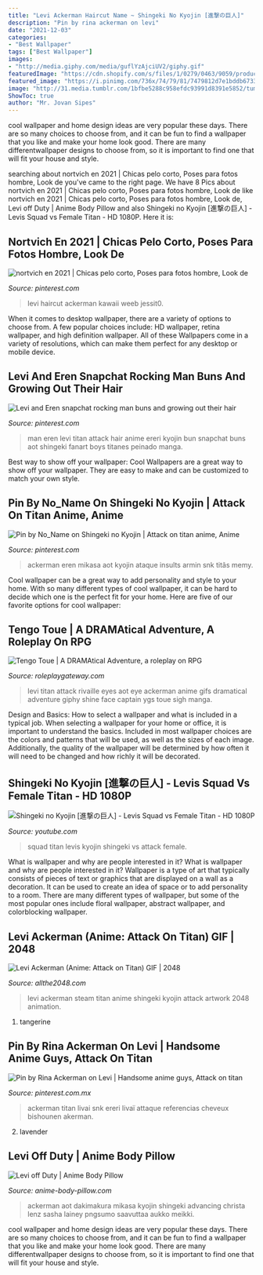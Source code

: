 ```yaml
---
title: "Levi Ackerman Haircut Name ~ Shingeki No Kyojin [進撃の巨人]"
description: "Pin by rina ackerman on levi"
date: "2021-12-03"
categories:
- "Best Wallpaper"
tags: ["Best Wallpaper"]
images:
- "http://media.giphy.com/media/guflYzAjciUV2/giphy.gif"
featuredImage: "https://cdn.shopify.com/s/files/1/0279/0463/9059/products/levi-off-duty-body-pillow_1800x1800.jpg?v=1599550096"
featured_image: "https://i.pinimg.com/736x/74/79/81/7479812d7e1bddb6733150697d7f1735.jpg"
image: "http://31.media.tumblr.com/1bfbe5288c958efdc93991d8391e5852/tumblr_nsttjsMYYE1tcj88uo1_500.gif"
ShowToc: true
author: "Mr. Jovan Sipes"
---
```



cool wallpaper and home design ideas are very popular these days. There are so many choices to choose from, and it can be fun to find a wallpaper that you like and make your home look good. There are many differentwallpaper designs to choose from, so it is important to find one that will fit your house and style.

	

		
searching about nortvich en 2021 | Chicas pelo corto, Poses para fotos hombre, Look de you've came to the right page. We have 8 Pics about nortvich en 2021 | Chicas pelo corto, Poses para fotos hombre, Look de like nortvich en 2021 | Chicas pelo corto, Poses para fotos hombre, Look de, Levi off Duty | Anime Body Pillow and also Shingeki no Kyojin [進撃の巨人] - Levis Squad vs Female Titan - HD 1080P. Here it is:
		
    
## Nortvich En 2021 | Chicas Pelo Corto, Poses Para Fotos Hombre, Look De

<img loading=lazy src="https://i.pinimg.com/736x/30/28/bf/3028bf53c7a7f7d0f5236c29d3e65adf.jpg" onerror="this.onerror=null;this.src='https://tse1.mm.bing.net/th?id=OIP.YXF78arjicZD8_0q6YFe6AHaIt&amp;pid=15.1';" alt="nortvich en 2021 | Chicas pelo corto, Poses para fotos hombre, Look de">

_Source: pinterest.com_

>levi haircut ackerman kawaii weeb jessit0. 

	

When it comes to desktop wallpaper, there are a variety of options to choose from. A few popular choices include: HD wallpaper, retina wallpaper, and high definition wallpaper. All of these Wallpapers come in a variety of resolutions, which can make them perfect for any desktop or mobile device. 

    
## Levi And Eren Snapchat Rocking Man Buns And Growing Out Their Hair

<img loading=lazy src="https://i.pinimg.com/736x/7a/be/1d/7abe1d2a474b23c5c668c39922f89116--man-bun-levis.jpg" onerror="this.onerror=null;this.src='https://tse1.mm.bing.net/th?id=OIP.xBOPyQTb11Logc59y6KqdwHaHt&amp;pid=15.1';" alt="Levi and Eren snapchat rocking man buns and growing out their hair">

_Source: pinterest.com_

>man eren levi titan attack hair anime ereri kyojin bun snapchat buns aot shingeki fanart boys titanes peinado manga. 

	

Best way to show off your wallpaper:
Cool Wallpapers are a great way to show off your wallpaper. They are easy to make and can be customized to match your own style.

    
## Pin By No_Name On Shingeki No Kyojin | Attack On Titan Anime, Anime

<img loading=lazy src="https://i.pinimg.com/736x/74/79/81/7479812d7e1bddb6733150697d7f1735.jpg" onerror="this.onerror=null;this.src='https://tse2.mm.bing.net/th?id=OIP.vPjkSvQRm7B9JDDxzM74uAHaHd&amp;pid=15.1';" alt="Pin by No_Name on Shingeki no Kyojin | Attack on titan anime, Anime">

_Source: pinterest.com_

>ackerman eren mikasa aot kyojin ataque insults armin snk titãs memy. 

	

Cool wallpaper can be a great way to add personality and style to your home. With so many different types of cool wallpaper, it can be hard to decide which one is the perfect fit for your home. Here are five of our favorite options for cool wallpaper: 

    
## Tengo Toue | A DRAMAtical Adventure, A Roleplay On RPG

<img loading=lazy src="http://media.giphy.com/media/guflYzAjciUV2/giphy.gif" onerror="this.onerror=null;this.src='https://tse3.mm.bing.net/th?id=OIP.o4YdYDNPOsRk4XuamFUaHgHaEK&amp;pid=15.1';" alt="Tengo Toue | A DRAMAtical Adventure, a roleplay on RPG">

_Source: roleplaygateway.com_

>levi titan attack rivaille eyes aot eye ackerman anime gifs dramatical adventure giphy shine face captain ygs toue sigh manga. 

	

Design and Basics: How to select a wallpaper and what is included in a typical job.
When selecting a wallpaper for your home or office, it is important to understand the basics. Included in most wallpaper choices are the colors and patterns that will be used, as well as the sizes of each image. Additionally, the quality of the wallpaper will be determined by how often it will need to be changed and how richly it will be decorated.

    
## Shingeki No Kyojin [進撃の巨人] - Levis Squad Vs Female Titan - HD 1080P

<img loading=lazy src="https://i.ytimg.com/vi/C1843Q-adWI/maxresdefault.jpg" onerror="this.onerror=null;this.src='https://tse1.mm.bing.net/th?id=OIP.wwSz0Gbhw2wQOvKKK_SL8AHaEK&amp;pid=15.1';" alt="Shingeki no Kyojin [進撃の巨人] - Levis Squad vs Female Titan - HD 1080P">

_Source: youtube.com_

>squad titan levis kyojin shingeki vs attack female. 

	

What is wallpaper and why are people interested in it?
What is wallpaper and why are people interested in it?
Wallpaper is a type of art that typically consists of pieces of text or graphics that are displayed on a wall as a decoration. It can be used to create an idea of space or to add personality to a room. There are many different types of wallpaper, but some of the most popular ones include floral wallpaper, abstract wallpaper, and colorblocking wallpaper.

    
## Levi Ackerman (Anime: Attack On Titan) GIF | 2048

<img loading=lazy src="http://31.media.tumblr.com/1bfbe5288c958efdc93991d8391e5852/tumblr_nsttjsMYYE1tcj88uo1_500.gif" onerror="this.onerror=null;this.src='https://tse2.mm.bing.net/th?id=OIP.A7RidugyhsL5DMgJM_vSNAHaF7&amp;pid=15.1';" alt="Levi Ackerman (Anime: Attack on Titan) GIF | 2048">

_Source: allthe2048.com_

>levi ackerman steam titan anime shingeki kyojin attack artwork 2048 animation. 

	

1. tangerine 

    
## Pin By Rina Ackerman On Levi | Handsome Anime Guys, Attack On Titan

<img loading=lazy src="https://i.pinimg.com/736x/46/0f/c9/460fc98a96cc67c9ed3b46941544a296.jpg" onerror="this.onerror=null;this.src='https://tse1.mm.bing.net/th?id=OIP.yGN04NkwYaiyKyelWdQJFwHaKR&amp;pid=15.1';" alt="Pin by Rina Ackerman on Levi | Handsome anime guys, Attack on titan">

_Source: pinterest.com.mx_

>ackerman titan livai snk ereri livaï attaque referencias cheveux bishounen akerman. 

	

2. lavender 

    
## Levi Off Duty | Anime Body Pillow

<img loading=lazy src="https://cdn.shopify.com/s/files/1/0279/0463/9059/products/levi-off-duty-body-pillow_1800x1800.jpg?v=1599550096" onerror="this.onerror=null;this.src='https://tse3.mm.bing.net/th?id=OIP.BLZ13QtxHh4ZZvEO48bD_QHaJ3&amp;pid=15.1';" alt="Levi off Duty | Anime Body Pillow">

_Source: anime-body-pillow.com_

>ackerman aot dakimakura mikasa kyojin shingeki advancing christa lenz sasha lainey pngsumo saavuttaa aukko meikki. 

	

cool wallpaper and home design ideas are very popular these days. There are so many choices to choose from, and it can be fun to find a wallpaper that you like and make your home look good. There are many differentwallpaper designs to choose from, so it is important to find one that will fit your house and style.

